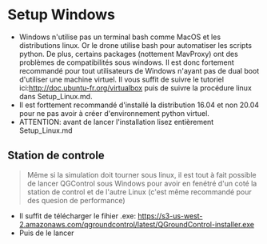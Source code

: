 # Setup Windows
* Windows n'utilise pas un terminal bash comme MacOS et les distributions linux. Or le drone utilise bash pour automatiser
les scripts python. De plus, certains packages (nottement MavProxy) ont des problèmes de compatibilités sous windows. Il est donc fortement recommandé
pour tout utilisateurs de Windows n'ayant pas de dual boot d'utiliser une machine virtuel.
Il vous suffit de suivre le tutoriel ici:http://doc.ubuntu-fr.org/virtualbox puis de suivre la procédure linux dans Setup_Linux.md.
* Il est forttement recommandé d'installé la distribution 16.04 et non 20.04 pour ne pas avoir à créer d'environnement python virtuel.
* ATTENTION: avant de lancer l'installation lisez entièrement Setup_Linux.md
## Station de controle
> Même si la simulation doit tourner sous linux, il est tout à fait possible de lancer QGControl sous Windows pour avoir
 en fenétré d'un coté la station de control et de l'autre Linux (c'est même recommandé pour des quesion de performance)
 * Il suffit de télécharger le fihier .exe: https://s3-us-west-2.amazonaws.com/qgroundcontrol/latest/QGroundControl-installer.exe
 * Puis de le lancer